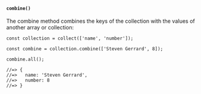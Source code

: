 #### ``combine()``
The combine method combines the keys of the collection with the values of another array or collection:
	
	const collection = collect(['name', 'number']);
	
	const combine = collection.combine(['Steven Gerrard', 8]);
	
	combine.all();
	
	//=> {
	//=>   name: 'Steven Gerrard',
	//=>   number: 8
	//=> }
	